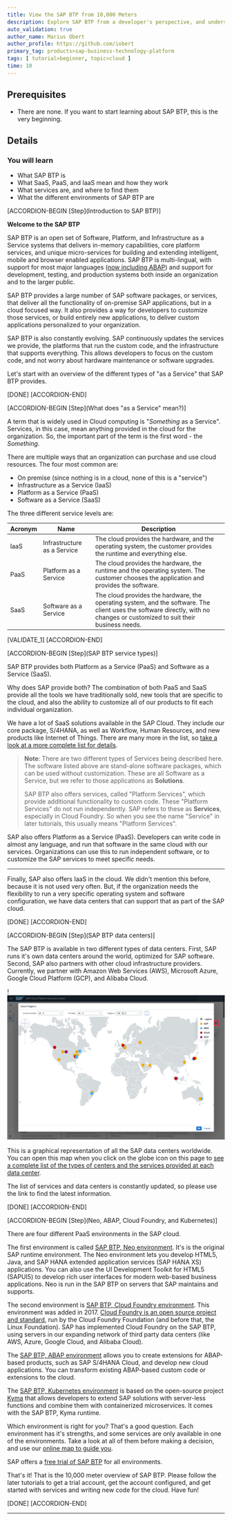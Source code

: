 ```yaml
---
title: View the SAP BTP from 10,000 Meters
description: Explore SAP BTP from a developer's perspective, and understand the concepts of accounts, environments and more.
auto_validation: true
author_name: Marius Obert
author_profile: https://github.com/iobert
primary_tag: products>sap-business-technology-platform
tags: [ tutorial>beginner, topic>cloud ]
time: 10
---
```



## Prerequisites  
 - There are none. If you want to start learning about SAP BTP, this is the very beginning.

## Details
### You will learn  
  - What SAP BTP is
  - What SaaS, PaaS, and IaaS mean and how they work
  - What services are, and where to find them
  - What the different environments of SAP BTP are

[ACCORDION-BEGIN [Step](Introduction to SAP BTP)]

**Welcome to the SAP BTP**

SAP BTP is an open set of Software, Platform, and Infrastructure as a Service systems that delivers in-memory capabilities, core platform services, and unique micro-services for building and extending intelligent, mobile and browser enabled applications.  SAP BTP is multi-lingual, with support for most major languages ([now including ABAP](https://blogs.sap.com/2018/09/04/sap-cloud-platform-abap-environment/)) and support for development, testing, and production systems both inside an organization and to the larger public.  

SAP BTP provides a large number of SAP software packages, or services, that deliver all the functionality of on-premise SAP applications, but in a cloud focused way.  It also provides a way for developers to customize those services, or build entirely new applications, to deliver custom applications personalized to your organization.

SAP BTP is also constantly evolving.  SAP continuously updates the services we provide, the platforms that run the custom code, and the infrastructure that supports everything.  This allows developers to focus on the custom code, and not worry about hardware maintenance or software upgrades.

Let's start with an overview of the different types of "as a Service" that SAP BTP provides.

[DONE]
[ACCORDION-END]

[ACCORDION-BEGIN [Step](What does "as a Service" mean?)]

A term that is widely used in Cloud computing is "*Something* as a Service".  Services, in this case, mean anything provided in the cloud for the organization.  So, the important part of the term is the first word - the *Something*.

There are multiple ways that an organization can purchase and use cloud resources.  The four most common are:

- On premise (since nothing is in a cloud, none of this is a "service")
- Infrastructure as a Service (IaaS)
- Platform as a Service (PaaS)
- Software as a Service (SaaS)


The three different service levels are:

| Acronym |  Name | Description |
| ------- | ------------ | ----------- |
| IaaS | Infrastructure as a Service | The cloud provides the hardware, and the operating system, the customer provides the runtime and everything else. |
| PaaS | Platform as a Service | The cloud provides the hardware, the runtime and the operating system.  The customer chooses the application and provides the software. |
| SaaS | Software as a Service | The cloud provides the hardware, the operating system, and the software.  The client uses the software directly, with no changes or customized to suit their business needs. |


[VALIDATE_1]
[ACCORDION-END]

[ACCORDION-BEGIN [Step](SAP BTP service types)]

SAP BTP provides both Platform as a Service (PaaS) and Software as a Service (SaaS).  

Why does SAP provide both?  The combination of both PaaS and SaaS provide all the tools we have traditionally sold, new tools that are specific to the cloud, and also the ability to customize all of our products to fit each individual organization.  

We have a lot of SaaS solutions available in the SAP Cloud.  They include our core package, S/4HANA, as well as Workflow, Human Resources, and new products like Internet of Things.  There are many more in the list, so [take a look at a more complete list for details](https://www.sap.com/about/agreements/policies/cloud-platform.html).

> **Note**:  There are two different types of Services being described here.  The software listed above are stand-alone software packages, which can be used without customization.  These are all Software as a Service, but we refer to those applications as **Solutions**.  
>
> SAP BTP also offers services, called "Platform Services", which provide additional functionality to custom code. These "Platform Services" do not run independently.  SAP refers to these as **Services**, especially in Cloud Foundry.  So when you see the name "Service" in later tutorials, this usually means "Platform Services".

SAP also offers Platform as a Service (PaaS).  Developers can write code in almost any language, and run that software in the same cloud with our services.  Organizations can use this to run independent software, or to customize the SAP services to meet specific needs.

---

Finally, SAP also offers IaaS in the cloud.  We didn't mention this before, because it is not used very often.  But, if the organization needs the flexibility to run a very specific operating system and software configuration, we have data centers that can support that as part of the SAP cloud.

[DONE]
[ACCORDION-END]

[ACCORDION-BEGIN [Step](SAP BTP data centers)]

The SAP BTP is available in two different types of data centers.  First, SAP runs it's own data centers around the world, optimized for SAP software.  Second, SAP also partners with other cloud infrastructure providers.  Currently, we partner with Amazon Web Services (AWS), Microsoft Azure, Google Cloud Platform (GCP), and Alibaba Cloud.

!![Data center locations and types](map.png)

This is a graphical representation of all the SAP data centers worldwide. You can open this map when you click on the globe icon on this page to [see a complete list of the types of centers and the services provided at each data center](https://discovery-center.cloud.sap/viewServices).

The list of services and data centers is constantly updated, so please use the link to find the latest information.

[DONE]
[ACCORDION-END]

[ACCORDION-BEGIN [Step](Neo, ABAP, Cloud Foundry, and Kubernetes)]

There are four different PaaS environments in the SAP cloud.

The first environment is called [SAP BTP, Neo environment](https://help.sap.com/viewer/3504ec5ef16548778610c7e89cc0eac3/Cloud/en-US/0f79436cf43a4785bb5b7ee9dac0c76a.html).  It's is the original SAP runtime environment.  The Neo environment lets you develop HTML5, Java, and SAP HANA extended application services (SAP HANA XS) applications. You can also use the UI Development Toolkit for HTML5 (SAPUI5) to develop rich user interfaces for modern web-based business applications.  Neo is run in the SAP BTP on servers that SAP maintains and supports.

The second environment is  [SAP BTP, Cloud Foundry environment](https://help.sap.com/viewer/3504ec5ef16548778610c7e89cc0eac3/Cloud/en-US/9c7092c7b7ae4d49bc8ae35fdd0e0b18.html#loio9c7092c7b7ae4d49bc8ae35fdd0e0b18/).  This environment was added in 2017.  [Cloud Foundry is an open source project and standard](https://www.cloudfoundry.org/), run by the Cloud Foundry Foundation (and before that, the Linux Foundation).  SAP has implemented Cloud Foundry on the SAP BTP, using servers in our expanding network of third party data centers (like AWS, Azure, Google Cloud, and Alibaba Cloud).

The [SAP BTP,  ABAP environment](https://help.sap.com/viewer/3504ec5ef16548778610c7e89cc0eac3/Cloud/en-US/11d62652aa2b4600a0fa136de0789648.html) allows you to create extensions for ABAP-based products, such as SAP S/4HANA Cloud, and develop new cloud applications. You can transform existing ABAP-based custom code or extensions to the cloud.

The [SAP BTP, Kubernetes environment](https://help.sap.com/viewer/3504ec5ef16548778610c7e89cc0eac3/Cloud/en-US/468c2f3c3ca24c2c8497ef9f83154c44.html) is based on the open-source project [Kyma](https://kyma-project.io/) that allows developers to extend SAP solutions with server-less functions and combine them with containerized microservices. It comes with the SAP BTP, Kyma runtime.


Which environment is right for you?  That's a good question.  Each environment has it's strengths, and some services are only available in one of the environments.  Take a look at all of them before making a decision, and use our [online map to guide you](https://help.sap.com/viewer/65de2977205c403bbc107264b8eccf4b/Cloud/en-US/73beb06e127f4e47b849aa95344aabe1.html).

SAP offers a [free trial of SAP BTP](hcp-create-trial-account) for all environments.



That's it!  That is the 10,000 meter overview of SAP BTP.  Please follow the later tutorials to get a trial account, get the account configured, and get started with services and writing new code for the cloud.  Have fun!


[DONE]
[ACCORDION-END]



---
